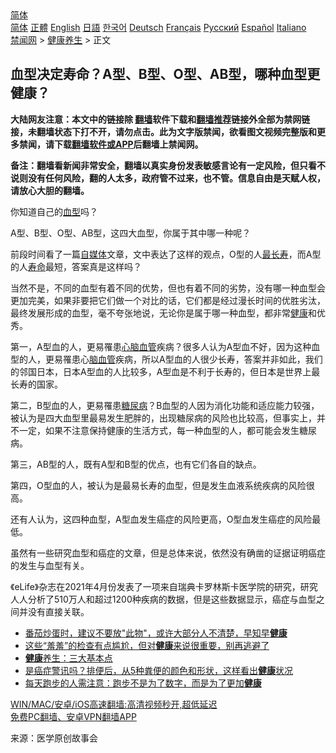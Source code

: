  <!-- 面包屑导航 --> <div class="breadcrumb"><!-- GTranslate: https://gtranslate.io/ -->  <div class="switcher notranslate">  <div class="selected">  <a href="#" onclick="return false;"> 简体</a>  </div>  <div class="option">  <a href="https://www.bannedbook.org" onclick="doGTranslate('zh-CN|zh-CN');jQuery('div.switcher div.selected a').html(jQuery(this).html());return false;" title="简体中文" class="nturl selected"> 简体</a>  <a href="https://www.bannedbook.org/zh-tw/" onclick="doGTranslate('zh-CN|zh-TW');jQuery('div.switcher div.selected a').html(jQuery(this).html());return false;" title="繁體中文" class="nturl"> 正體</a>  <a href="https://www.bannedbook.org/en/" onclick="doGTranslate('zh-CN|en');jQuery('div.switcher div.selected a').html(jQuery(this).html());return false;" title="English" class="nturl"> English</a>  <a href="https://www.bannedbook.org/ja/" onclick="doGTranslate('zh-CN|ja');jQuery('div.switcher div.selected a').html(jQuery(this).html());return false;" title="日本語" class="nturl"> 日語</a>  <a href="https://www.bannedbook.org/ko/" onclick="doGTranslate('zh-CN|ko');jQuery('div.switcher div.selected a').html(jQuery(this).html());return false;" title="한국어" class="nturl"> 한국어</a>  <a href="https://www.bannedbook.org/de/" onclick="doGTranslate('zh-CN|de');jQuery('div.switcher div.selected a').html(jQuery(this).html());return false;" title="Deutsch" class="nturl"> Deutsch</a>  <a href="https://www.bannedbook.org/fr/" onclick="doGTranslate('zh-CN|fr');jQuery('div.switcher div.selected a').html(jQuery(this).html());return false;" title="Français" class="nturl"> Français</a>  <a href="https://www.bannedbook.org/ru/" onclick="doGTranslate('zh-CN|ru');jQuery('div.switcher div.selected a').html(jQuery(this).html());return false;" title="Русский" class="nturl"> Русский</a>  <a href="https://www.bannedbook.org/es/" onclick="doGTranslate('zh-CN|es');jQuery('div.switcher div.selected a').html(jQuery(this).html());return false;" title="Español" class="nturl"> Español</a>  <a href="https://www.bannedbook.org/it/" onclick="doGTranslate('zh-CN|it');jQuery('div.switcher div.selected a').html(jQuery(this).html());return false;" title="Italiano" class="nturl"> Italiano</a>  </div>  </div>      <div class='breadcrumb-sub'><!-- Breadcrumb NavXT 6.3.0 --> <a href="https://www.bannedbook.org/" class="home">禁闻网</a> &gt; <a href="https://www.bannedbook.org/bnews/health/" class="category">健康养生</a> &gt; 正文</div></div><h2>血型决定寿命？A型、B型、O型、AB型，哪种血型更健康？</h2> <p class="notice"><b>大陆网友注意：本文中的链接除 <a href="https://github.com/bannedbook/fanqiang" >翻墙</a>软件下载和<a href="https://github.com/killgcd/justmysocks/blob/master/README.md">翻墙推荐</a>链接外全部为禁网链接，未翻墙状态下打不开，请勿点击。此为文字版禁闻，欲看图文视频完整版和更多禁闻，请下载<a href="https://github.com/bannedbook/fanqiang">翻墙软件或APP</a>后翻墙上禁闻网。</p><p>备注：翻墙看新闻非常安全，翻墙以真实身份发表敏感言论有一定风险，但只看不说则没有任何风险，翻的人太多，政府管不过来，也不管。信息自由是天赋人权，请放心大胆的翻墙。</b></p>  <div class="entry"> <p id="conimg">你知道自己的<a href="https://www.bannedbook.org/bnews/tag/%e8%a1%80%e5%9e%8b/" class="st_tag internal_tag" rel="tag" title="标签 血型 下的日志">血型</a>吗？</p> <p>A型、B型、O型、AB型，这四大血型，你属于其中哪一种呢？</p> <p>前段时间看了一篇<a href="https://www.bannedbook.org/bnews/tag/%e8%87%aa%e5%aa%92%e4%bd%93/" class="st_tag internal_tag" rel="tag" title="标签 自媒体 下的日志">自媒体</a>文章，文中表达了这样的观点，O型的人<a href="https://www.bannedbook.org/bnews/tag/%E6%9C%80%E9%95%BF%E5%AF%BF/" class="st_tag internal_tag" rel="tag" title="标签 最长寿 下的日志">最长寿</a>，而A型的人<a href="https://www.bannedbook.org/bnews/tag/%E5%AF%BF%E5%91%BD/" class="st_tag internal_tag" rel="tag" title="标签 寿命 下的日志">寿命</a>最短，答案真是这样吗？</p>  <p>当然不是，不同的血型有着不同的优势，但也有着不同的劣势，没有哪一种血型会更加完美，如果非要把它们做一个对比的话，它们都是经过漫长时间的优胜劣汰，最终发展形成的血型，毫不夸张地说，无论你是属于哪一种血型，都非常<a href="https://www.bannedbook.org/bnews/tag/%e5%81%a5%e5%ba%b7/" class="st_tag internal_tag" rel="tag" title="标签 健康 下的日志">健康</a>和优秀。</p> <p>第一，A型血的人，更易罹患<a href="https://www.bannedbook.org/bnews/tag/%E5%BF%83%E8%84%91%E8%A1%80%E7%AE%A1/" class="st_tag internal_tag" rel="tag" title="标签 心脑血管 下的日志">心脑血管</a>疾病？很多人认为A型血不好，因为这种血型的人，更易罹患心<a href="https://www.bannedbook.org/bnews/tag/%E8%84%91%E8%A1%80%E7%AE%A1/" class="st_tag internal_tag" rel="tag" title="标签 脑血管 下的日志">脑血管</a>疾病，所以A型血的人很少长寿，答案并非如此，我们的邻国日本，日本A型血的人比较多，A型血是不利于长寿的，但日本是世界上最长寿的国家。</p> <p>第二，B型血的人，更易罹患<a href="https://www.bannedbook.org/bnews/tag/%e7%b3%96%e5%b0%bf%e7%97%85/" class="st_tag internal_tag" rel="tag" title="标签 糖尿病 下的日志">糖尿病</a>？B血型的人因为消化功能和适应能力较强，被认为是四大血型里最易发生肥胖的，出现糖尿病的风险也比较高，但事实上，并不一定，如果不注意保持健康的生活方式，每一种血型的人，都可能会发生糖尿病。</p>  <p>第三，AB型的人，既有A型和B型的优点，也有它们各自的缺点。</p> <p>第四，O型血的人，被认为是最易长寿的血型，但是发生血液系统疾病的风险很高。</p> <p>还有人认为，这四种血型，A型血发生癌症的风险更高，O型血发生癌症的风险最低。</p>  <p>虽然有一些研究血型和癌症的文章，但是总体来说，依然没有确凿的证据证明癌症的发生与血型有关。</p> <p>《eLife》杂志在2021年4月份发表了一项来自瑞典卡罗林斯卡医学院的研究，研究人人分析了510万人和超过1200种疾病的数据，但是这些数据显示，癌症与血型之间并没有直接关联。</p> <ul class='op-related-articles' title='相关阅读'> <li><a href='https://www.bannedbook.org/bnews/lifebaike/20210813/1605509.html' target='_blank'>番茄炒蛋时，建议不要放"此物"，或许大部分人不清楚，早知早<b>健康</b></a></li> <li><a href='https://www.bannedbook.org/bnews/health/20210813/1605479.html' target='_blank'>这些“羞羞”的检查有点尴尬，但对<b>健康</b>来说很重要，别再逃避了</a></li> <li><a href='https://www.bannedbook.org/bnews/comments/20210813/1605347.html' target='_blank'><b>健康</b>养生：三大基本点</a></li> <li><a href='https://www.bannedbook.org/bnews/health/20210812/1604976.html' target='_blank'>是癌症警讯吗？排便后，从5种粪便的颜色和形状，这样看出<b>健康</b>状况</a></li> <li><a href='https://www.bannedbook.org/bnews/health/20210812/1604820.html' target='_blank'>每天跑步的人需注意：跑步不是为了数字，而是为了更加<b>健康</b></a></li> </ul> <p class="texttj"> <a href="https://github.com/bannedbook/fanqiang/wiki/V2ray%E6%9C%BA%E5%9C%BA" target="_blank">WIN/MAC/安卓/iOS高速翻墙:高清视频秒开,超低延迟</a><br/> <a href="https://github.com/bannedbook/fanqiang/wiki/%E7%A6%81%E9%97%BB%E7%BD%91%E5%AE%89%E5%8D%93%E7%BF%BB%E5%A2%99%E6%96%B0%E9%97%BBAPP" target="_blank">免费PC翻墙、安卓VPN翻墙APP</a></p> <p> 来源：医学原创故事会 </p><a name='sharetosocial'></a>  <div style="margin-bottom:5px;padding-bottom:5px;clear:both"> <div id="archive-pix-1" class="banner-ads"> <!-- AuctionX Display platform tag START --> <div id="26318x728x90x621x_ADSLOT2" clicktrack="%%CLICK_URL_ESC%%"></div> <!-- AuctionX Display platform tag END --> </div> <div id="archive-pix-2" class="banner-ads"> <!-- AuctionX Display platform tag START --> <div id="26315x300x250x621x_ADSLOT2" clicktrack="%%CLICK_URL_ESC%%"></div> <!-- AuctionX Display platform tag END --> </div> </div>  <div id="archive-pix-1" class="banner-ads"> <!-- AuctionX Display platform tag START --> <div id="26318x728x90x621x_ADSLOT3" clicktrack="%%CLICK_URL_ESC%%"></div> <!-- AuctionX Display platform tag END --> </div> </div><!--END ENTRY--> 